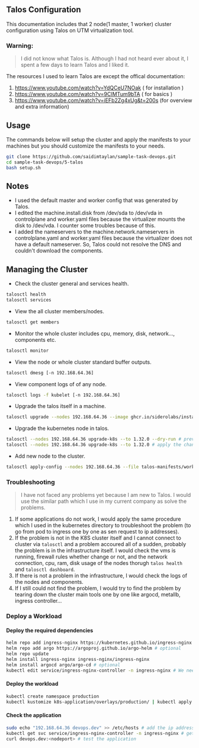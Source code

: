 ## Talos Configuration

This documentation includes that 2 node(1 master, 1 worker) cluster configuration using Talos on UTM virtualization tool.

### Warning:
> I did not know what Talos is. Although I had not heard ever about it, I spent a few days to learn Talos and I liked it.

The resources I used to learn Talos are except the offical documentation:
1. https://www.youtube.com/watch?v=YdQCeU7NOak ( for installation )
2. https://www.youtube.com/watch?v=9CIMTum9bTA ( for basics )
3. https://www.youtube.com/watch?v=iEFb2Zg4xUg&t=200s (for overview and extra information)


## Usage
The commands below will setup the cluster and apply the manifests to your machines but you should customize the manifests to your needs.
```bash
git clone https://github.com/saidimtaylan/sample-task-devops.git
cd sample-task-devops/5-talos
bash setup.sh
```

## Notes
- I used the default master and worker config that was generated by Talos.
- I edited the machine.install.disk from /dev/sda to /dev/vda in controlplane and worker.yaml files because the virtualizer mounts the disk to /dev/vda. I counter some troubles because of this.
- I added the nameservers to the machine.network.nameservers in controlplane.yaml and worker.yaml files because the virtualizer does not have a default nameserver. So, Talos could not resolve the DNS and couldn't download the components.

## Managing the Cluster
- Check the cluster general and services health.
```bash
talosctl health
talosctl services
```
- View the all cluster members/nodes.
```bash
talosctl get members
```
- Monitor the whole cluster includes cpu, memory, disk, network..., components etc.
```bash
talosctl monitor
```
- View the node or whole cluster standard buffer outputs.
```bash
talosctl dmesg [-n 192.168.64.36]
```
- View component logs of of any node.
```bash
talosctl logs -f kubelet [-n 192.168.64.36]
```
- Upgrade the talos itself in a machine.
```bash
talosctl upgrade --nodes 192.168.64.36 --image ghcr.io/siderolabs/installer:v1.9.1
```
- Upgrade the kubernetes node in talos.
```bash
talosctl --nodes 192.168.64.36 upgrade-k8s --to 1.32.0 --dry-run # preview the changes
talosctl --nodes 192.168.64.36 upgrade-k8s --to 1.32.0 # apply the changes  
```
- Add new node to the cluster.
```bash
talosctl apply-config --nodes 192.168.64.36 --file talos-manifests/worker.yaml
```

### Troubleshooting
> I have not faced any problems yet because I am new to Talos. I would use the similar path which I use in my current company as solve the problems.
1. If some applications do not work, I would apply the same procedure which I used in the kubernetes directory to troubleshoot the problem (to go from pod to ingress one by one as sen request to ip addresses).
2. If the problem is not in the K8S cluster itself and I cannot connect to cluster via `talosctl` and a problem accoured all of a sudden, probably the problem is in the infrastructure itself. I would check the vms is running, firewall rules whether change or not, and the network connection, cpu, ram, disk usage of the nodes thorugh `talos health` and `talosctl dashboard`.
3. If there is not a problem in the infrastructure, I would check the logs of the nodes and components.
4. If I still could not find the problem, I would try to find the problem by tearing down the cluster main tools one by one like argocd, metallb, ingress controller...

### Deploy a Workload
#### Deploy the required dependencies
```bash
helm repo add ingress-nginx https://kubernetes.github.io/ingress-nginx
helm repo add argo https://argoproj.github.io/argo-helm # optional
helm repo update
helm install ingress-nginx ingress-nginx/ingress-nginx
helm install argocd argo/argo-cd # optional
kubectl edit service/ingress-nginx-controller -n ingress-nginx # We need to change the type of the service from LoadBalancer to NodePort since we have not load balancer and a public IP address.
```
#### Deploy the workload
```bash
kubectl create namespace production
kubectl kustomize k8s-application/overlays/production/ | kubectl apply -f -
```

#### Check the application
```bash
sudo echo "192.168.64.36 devops.dev" >> /etc/hosts # add the ip address to the hosts file to test the application
kubectl get svc service/ingress-nginx-controller -n ingress-nginx # get the nodeport of the ingress-nginx-controller
curl devops.dev:<nodeport> # test the application
```